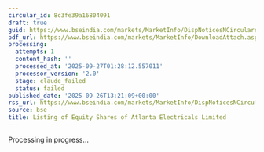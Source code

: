 ```yaml
---
circular_id: 8c3fe39a16804091
draft: true
guid: https://www.bseindia.com/markets/MarketInfo/DispNoticesNCirculars.aspx?Noticeid={D357AADB-A923-412F-A680-2B59ED6E07E7}&noticeno=20250926-53&dt=09/26/2025&icount=53&totcount=76&flag=0
pdf_url: https://www.bseindia.com/markets/MarketInfo/DownloadAttach.aspx?id=20250926-53&attachedId=5f547fa1-384d-4f92-a6bf-ac63dabe87a8
processing:
  attempts: 1
  content_hash: ''
  processed_at: '2025-09-27T01:28:12.557011'
  processor_version: '2.0'
  stage: claude_failed
  status: failed
published_date: '2025-09-26T13:21:09+00:00'
rss_url: https://www.bseindia.com/markets/MarketInfo/DispNoticesNCirculars.aspx?Noticeid={D357AADB-A923-412F-A680-2B59ED6E07E7}&noticeno=20250926-53&dt=09/26/2025&icount=53&totcount=76&flag=0
source: bse
title: Listing of Equity Shares of Atlanta Electricals Limited
---
```


Processing in progress...